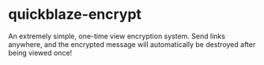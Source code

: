 # quickblaze-encrypt
An extremely simple, one-time view encryption system. Send links anywhere, and the encrypted message will automatically be destroyed after being viewed once!
